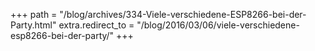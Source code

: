 +++
path = "/blog/archives/334-Viele-verschiedene-ESP8266-bei-der-Party.html"
extra.redirect_to = "/blog/2016/03/06/viele-verschiedene-esp8266-bei-der-party/"
+++
